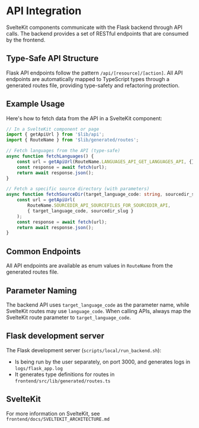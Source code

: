 # API Integration

SvelteKit components communicate with the Flask backend through API calls. The backend provides a set of RESTful endpoints that are consumed by the frontend.

## Type-Safe API Structure

Flask API endpoints follow the pattern `/api/[resource]/[action]`. All API endpoints are automatically mapped to TypeScript types through a generated routes file, providing type-safety and refactoring protection.

## Example Usage

Here's how to fetch data from the API in a SvelteKit component:

```typescript
// In a SvelteKit component or page
import { getApiUrl } from '$lib/api';
import { RouteName } from '$lib/generated/routes';

// Fetch languages from the API (type-safe)
async function fetchLanguages() {
    const url = getApiUrl(RouteName.LANGUAGES_API_GET_LANGUAGES_API, {});
    const response = await fetch(url);
    return await response.json();
}

// Fetch a specific source directory (with parameters)
async function fetchSourceDir(target_language_code: string, sourcedir_slug: string) {
    const url = getApiUrl(
        RouteName.SOURCEDIR_API_SOURCEFILES_FOR_SOURCEDIR_API, 
        { target_language_code, sourcedir_slug }
    );
    const response = await fetch(url);
    return await response.json();
}
```

## Common Endpoints

All API endpoints are available as enum values in `RouteName` from the generated routes file.

## Parameter Naming

The backend API uses `target_language_code` as the parameter name, while SvelteKit routes may use `language_code`. When calling APIs, always map the SvelteKit route parameter to `target_language_code`.

## Flask development server

The Flask development server (`scripts/local/run_backend.sh`):
- Is being run by the user separately, on port 3000, and generates logs in `logs/flask_app.log`
- It generates type definitions for routes in `frontend/src/lib/generated/routes.ts`

## SvelteKit 

For more information on SvelteKit, see `frontend/docs/SVELTEKIT_ARCHITECTURE.md`